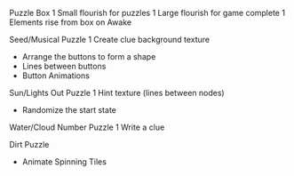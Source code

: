 Puzzle Box
 1 Small flourish for puzzles
 1 Large flourish for game complete
 1 Elements rise from box on Awake

Seed/Musical Puzzle
 1 Create clue background texture
 - Arrange the buttons to form a shape
 - Lines between buttons
 - Button Animations

Sun/Lights Out Puzzle
 1 Hint texture (lines between nodes)
 - Randomize the start state

Water/Cloud Number Puzzle
 1 Write a clue

Dirt Puzzle
 - Animate Spinning Tiles
